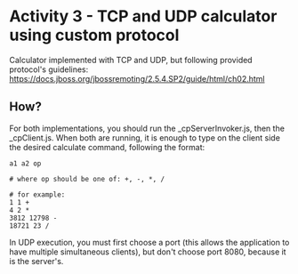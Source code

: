 # Activity 3 - TCP and UDP calculator using custom protocol
Calculator implemented with TCP and UDP, but following provided protocol's guidelines: https://docs.jboss.org/jbossremoting/2.5.4.SP2/guide/html/ch02.html

## How?
For both implementations, you should run the _cpServerInvoker.js, then the _cpClient.js.
When both are running, it is enough to type on the client side the desired calculate command, following the format:
```
a1 a2 op

# where op should be one of: +, -, *, /

# for example:
1 1 +
4 2 *
3812 12798 -
18721 23 /
```
In UDP execution, you must first choose a port (this allows the application to have multiple simultaneous clients), but don't choose port 8080, because it is the server's.